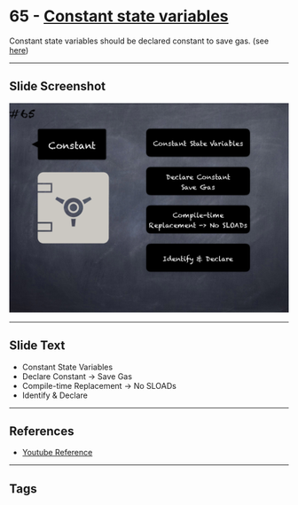 # 65 - [Constant state variables](Constant%20state%20variables.md)
Constant state variables should be declared constant to save gas. (see [here](https://github.com/crytic/slither/wiki/Detector-Documentation#state-variables-that-could-be-declared-constant))

___
## Slide Screenshot
![065.png](../../images/4.Pitfalls%20and%20Best%20Practices%20101/065.png)
___
## Slide Text
- Constant State Variables
- Declare Constant -> Save Gas
- Compile-time Replacement -> No SLOADs
- Identify & Declare
___
## References
- [Youtube Reference](https://youtu.be/byA3MLLiKMM?t=244)
___
## Tags